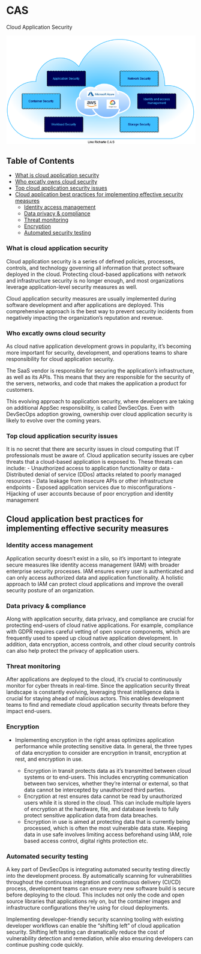 # CAS
Cloud Application Security


![HeaderImage](./CAS-Diagram.drawio.png)

## Table of Contents
- [What is cloud application security](#what-is-cloud-application-security)
- [Who excatly owns cloud security](#Who-excatly-owns-cloud-security)
- [Top cloud application security issues](#Top-cloud-application-security-issues)
- [Cloud application best practices for implementing effective security measures](#Cloud-application-best-practices-for-implementing-effective-security-measures)
    * [Identity access management](#Identity-access-management)
    * [Data privacy & compliance](#Data-privacy-&-compliance)
    * [Threat monitoring](#Threat-monitoring)
    * [Encryption](#Encryption)
    * [Automated security testing](#Automated-security-testing)


### What is cloud application security
Cloud application security is a series of defined policies, processes, controls, and technology governing all information that protect software deployed in the cloud. Protecting cloud-based applications with network and infrastructure security is no longer enough, and most organizations leverage application-level security measures as well.

Cloud application security measures are usually implemented during software development and after applications are deployed. This comprehensive approach is the best way to prevent security incidents from negatively impacting the organization’s reputation and revenue.

### Who excatly owns cloud security
As cloud native application development grows in popularity, it’s becoming more important for security, development, and operations teams to share responsibility for cloud application security.

The SaaS vendor is responsible for securing the application’s infrastructure, as well as its APIs. This means that they are responsible for the security of the servers, networks, and code that makes the application a product for customers.

This evolving approach to application security, where developers are taking on additional AppSec responsibility, is called DevSecOps.
Even with DevSecOps adoption growing, ownership over cloud application security is likely to evolve over the coming years.

### Top cloud application security issues
It is no secret that there are security issues in cloud computing that IT professionals must be aware of. Cloud application security issues are cyber threats that a cloud-based application is exposed to. These threats can include:
    - Unauthorized access to application functionality or data
    - Distributed denial of service (DDos) attacks related to poorly managed resources
    - Data leakage from insecure APIs or other infrastructure endpoints
    - Exposed application services due to misconfigurations
    - Hijacking of user accounts because of poor encryption and identity management

## Cloud application best practices for implementing effective security measures
### Identity access management
Application security doesn’t exist in a silo, so it’s important to integrate secure measures like identity access management (IAM) with broader enterprise security processes. IAM ensures every user is authenticated and can only access authorized data and application functionality. A holistic approach to IAM can protect cloud applications and improve the overall security posture of an organization.

### Data privacy & compliance
Along with application security, data privacy, and compliance are crucial for protecting end-users of cloud native applications. For example, compliance with GDPR requires careful vetting of open source components, which are frequently used to speed up cloud native application development. In addition, data encryption, access controls, and other cloud security controls can also help protect the privacy of application users.

### Threat monitoring
After applications are deployed to the cloud, it’s crucial to continuously monitor for cyber threats in real-time. Since the application security threat landscape is constantly evolving, leveraging threat intelligence data is crucial for staying ahead of malicious actors. This enables development teams to find and remediate cloud application security threats before they impact end-users.

### Encryption
  - Implementing encryption in the right areas optimizes application performance while protecting sensitive data. In general, the three types of data encryption to consider are encryption in transit, encryption at rest, and encryption in use.

    - Encryption in transit protects data as it’s transmitted between cloud systems or to end-users. This includes encrypting communication between two services, whether they’re internal or external, so that data cannot be intercepted by unauthorized third parties.
    - Encryption at rest ensures data cannot be read by unauthorized users while it is stored in the cloud. This can include multiple layers of encryption at the hardware, file, and database levels to fully protect sensitive application data from data breaches.
    - Encryption in use is aimed at protecting data that is currently being processed, which is often the most vulnerable data state. Keeping data in use safe involves limiting access beforehand using IAM, role based access control, digital rights protection etc.

### Automated security testing
A key part of DevSecOps is integrating automated security testing directly into the development process. By automatically scanning for vulnerabilities throughout the continuous integration and continuous delivery (CI/CD) process, development teams can ensure every new software build is secure before deploying to the cloud. This includes not only the code and open source libraries that applications rely on, but the container images and infrastructure configurations they’re using for cloud deployments.

Implementing developer-friendly security scanning tooling with existing developer workflows can enable the “shifting left” of cloud application security. Shifting left testing can dramatically reduce the cost of vulnerability detection and remediation, while also ensuring developers can continue pushing code quickly. 
